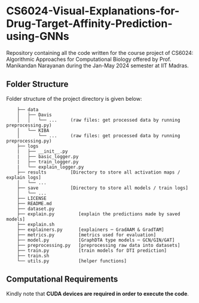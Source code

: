 # CS6024-Visual-Explanations-for-Drug-Target-Affinity-Prediction-using-GNNs
Repository containing all the code written for the course project of CS6024: Algorithmic Approaches for Computational Biology offered by Prof. Manikandan Narayanan during the Jan-May 2024 semester at IIT Madras.

## Folder Structure
Folder structure of the project directory is given below:

```
    ├── data            
    │   ├── Davis
    │   │   └── ...     (raw files: get processed data by running preprocessing.py)
    │   └── KIBA
    │       └── ...     (raw files: get processed data by running preprocessing.py)
    ├── logs
    |   ├── __init__.py
    |   ├── basic_logger.py
    |   ├── train_logger.py
    |   └── explain_logger.py
    ├── results         [Directory to store all activation maps / explain logs]
    │   └── ...
    ├── save            [Directory to store all models / train logs]
    │   └── ...         
    ├── LICENSE
    ├── README.md
    ├── dataset.py
    ├── explain.py         [explain the predictions made by saved models]
    ├── explain.sh
    ├── explainers.py      [explainers ─ GradAAM & GradTAM]
    ├── metrics.py         [metrics used for evaluation]
    ├── model.py           [GraphDTA type models ─ GCN/GIN/GAT]
    ├── preprocessing.py   [preprocessing raw data into datasets]
    ├── train.py           [train models for DTI prediction]
    ├── train.sh
    └── utils.py           [helper functions]
```

## Computational Requirements
Kindly note that **CUDA devices are required in order to execute the code**.
